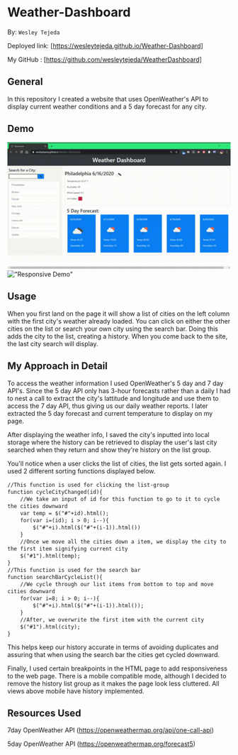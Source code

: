 # Weather-Dashboard
By: ```Wesley Tejeda```

Deployed link: [https://wesleytejeda.github.io/Weather-Dashboard]

My GitHub : [https://github.com/wesleytejeda/WeatherDashboard]

## General
In this repository I created a website that uses OpenWeather's API to display current weather conditions and a 5 day forecast for any city.

## Demo
!["Preview of site"](assets/WeatherDashboardDemo.gif)
!["Responsive Demo"](assets/Weather-DashboardDemo2.gif)

## Usage
When you first land on the page it will show a list of cities on the left column with the first city's weather already loaded. You can click on either the other cities on the list or search your own city using the search bar. Doing this adds the city to the list, creating a history. When you come back to the site, the last city search will display.

## My Approach in Detail
To access the weather information I used OpenWeather's 5 day and 7 day API's. Since the 5 day API only has 3-hour forecasts rather than a daily I had to nest a call to extract the city's lattitude and longitude and use them to access the 7 day API, thus giving us our daily weather reports. I later extracted the 5 day forecast and current temperature to display on my page.

After displaying the weather info, I saved the city's inputted into local storage where the history can be retrieved to display the user's last city searched when they return and show they're history on the list group.

You'll notice when a user clicks the list of cities, the list gets sorted again. I used 2 different sorting functions displayed below.
```
//This function is used for clicking the list-group
function cycleCityChanged(id){
    //We take an input of id for this function to go to it to cycle the cities downward
    var temp = $("#"+id).html();
    for(var i=(id); i > 0; i--){
        $("#"+i).html($("#"+(i-1)).html())
    }
    //Once we move all the cities down a item, we display the city to the first item signifying current city
    $("#1").html(temp);
}
//This function is used for the search bar
function searchBarCycleList(){
    //We cycle through our list items from bottom to top and move cities downward
    for(var i=8; i > 0; i--){
        $("#"+i).html($("#"+(i-1)).html());
    }
    //After, we overwrite the first item with the current city
    $("#1").html(city);
}
```
This helps keep our history accurate in terms of avoiding duplicates and assuring that when using the search bar the cities get cycled downward.

Finally, I used certain breakpoints in the HTML page to add responsiveness to the web page. There is a mobile compatible mode, although I decided to remove the history list group as it makes the page look less cluttered. All views above mobile have history implemented.

## Resources Used
7day OpenWeather API
(https://openweathermap.org/api/one-call-api)

5day OpenWeather API
(https://openweathermap.org/forecast5)
